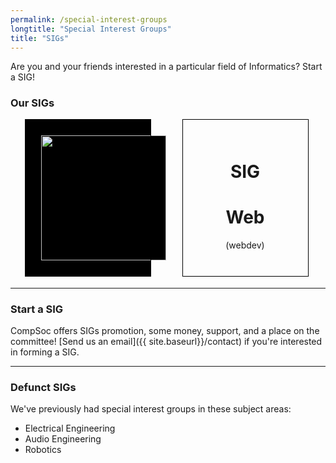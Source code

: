 ```yaml
---
permalink: /special-interest-groups
longtitle: "Special Interest Groups"
title: "SIGs"
---
```


Are you and your friends interested in a particular field of Informatics? Start a SIG!

### Our SIGs

<style>
.sigs-container {
    display: flex;
    flex-wrap: wrap;
    justify-content: space-around;
}

.sigs-item {
    width: 200px;
    height: 250px;
    outline: black solid 1px;
    text-align: center;
    margin-right: 5px;
    margin-bottom: 5px;
}
</style>

<div class="sigs-container">
    <div class="sigs-item" style="background-color: black;">
        <div style="display:inline-block; padding: 25px; ">
            <a href="http://sigint.xm"><img src="{{ site.baseurl }}/static/img/sigs/sigint-logo.png" height="200px" style="float:left;background-color:black;" /></a>
        </div>
    </div>
    <div class="sigs-item" style="display:flex; align-items:center; justify-content: center;">
        <div class="display:block">
            <h1>SIG</h1>
            <h1>Web</h1>
            <p>(webdev)</p>
        </div>
    </div>
</div>

----

### Start a SIG
CompSoc offers SIGs promotion, some money, support, and a place on the committee! [Send us an email]({{ site.baseurl}}/contact) if you're interested in forming a SIG.

----

### Defunct SIGs

We've previously had special interest groups in these subject areas:
<ul>
    <li>Electrical Engineering</li>
    <li>Audio Engineering</li>
    <li>Robotics</li>
</ul>